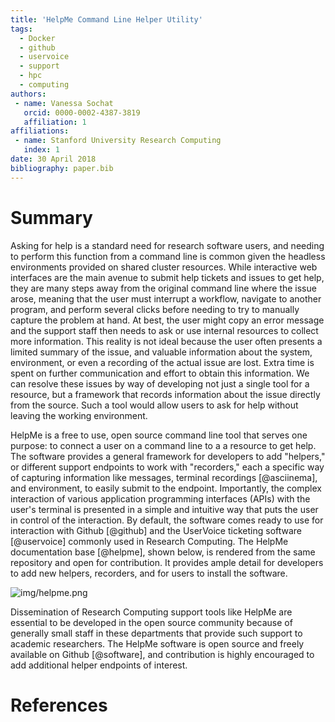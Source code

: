 ```yaml
---
title: 'HelpMe Command Line Helper Utility'
tags:
  - Docker
  - github
  - uservoice
  - support
  - hpc
  - computing
authors:
 - name: Vanessa Sochat
   orcid: 0000-0002-4387-3819
   affiliation: 1
affiliations:
 - name: Stanford University Research Computing
   index: 1
date: 30 April 2018
bibliography: paper.bib
---
```


# Summary

Asking for help is a standard need for research software users, and needing to perform this function from a command line is common given the headless environments provided on shared cluster resources.  While interactive web interfaces are the main avenue to submit help tickets and issues to get help, they are many steps away from the original command line where the issue arose, meaning that the user must interrupt a workflow, navigate to another program, and perform several clicks before needing to try to manually capture the problem at hand. At best, the user might copy an error message and the support staff then needs to ask or use internal resources to collect more information. This reality is not ideal because the user often presents a limited summary of the issue, and valuable information about the system, environment, or even a recording of the actual issue are lost. Extra time is spent on further communication and effort to obtain this information. We can resolve these issues by way of developing not just a single tool for a resource, but a framework that records information about the issue directly from the source. Such a tool would allow users to ask for help without leaving the working environment.

HelpMe is a free to use, open source command line tool that serves one purpose: to connect a user on a command line to a a resource to get help. The software provides a general framework for developers to add "helpers," or different support endpoints to work with "recorders," each a specific way of capturing information like messages, terminal recordings [@asciinema], and environment, to easily submit to the endpoint. Importantly, the complex interaction of various application programming interfaces (APIs) with the user's terminal is presented in a simple and intuitive way that puts the user in control of the interaction. By default, the software comes ready to use for interaction with Github [@github] and the UserVoice ticketing software [@uservoice] commonly used in Research Computing.  The HelpMe documentation base [@helpme], shown below, is rendered from the same repository and open for contribution. It provides ample detail for developers to add new helpers, recorders, and for users to install the software. 

![img/helpme.png](img/helpme.png)

Dissemination of Research Computing support tools like HelpMe are essential to be developed in the open source community because of generally small staff in these departments that provide such support to academic researchers. The HelpMe software is open source and freely available on Github [@software], and contribution is highly encouraged to add additional helper endpoints of interest.

# References
